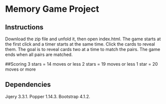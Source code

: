 # Memory Game Project

## Instructions
Download the zip file and unfold it, then open index.html.
The game starts at the first click and a timer starts at the same time.
Click the cards to reveal them. The goal is to reveal cards two at a time to match the pairs.
The game ends when all pairs are matched.


##Scoring
3 stars = 14 moves or less
2 stars = 19 moves or less
1 star = 20 moves or more

## Dependencies
Jqery 3.3.1.
Popper 1.14.3.
Bootstrap 4.1.2.